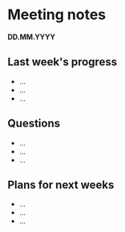 # Meeting notes
**DD.MM.YYYY**
## Last week's progress
- ...
- ...
- ...
## Questions
- ...
- ...
- ...
## Plans for next weeks
- ...
- ...
- ...

